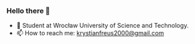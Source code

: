 ### Hello there 👋

- 🔭 Student at Wrocław University of Science and Technology.
- 📫 How to reach me: krystianfreus2000@gmail.com

